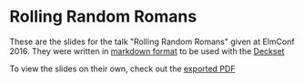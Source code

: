 # Rolling Random Romans

These are the slides for the talk "Rolling Random Romans" given at ElmConf 2016.
They were written in [markdown format](presentation.md) to be used with the
[Deckset](http://www.decksetapp.com/)

To view the slides on their own, check out the [exported PDF](presentation.pdf)
